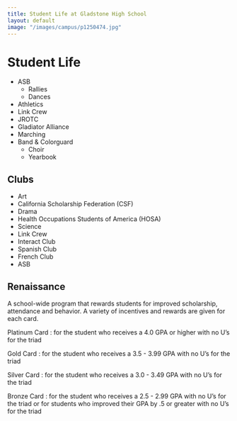 ```yaml
---
title: Student Life at Gladstone High School
layout: default
image: "/images/campus/p1250474.jpg"
---
```


# Student Life

* ASB
  * Rallies
  * Dances
* Athletics
* Link Crew
* JROTC
* Gladiator Alliance
* Marching
* Band & Colorguard
  * Choir
  * Yearbook


## Clubs

* Art
* California Scholarship Federation (CSF)
* Drama
* Health Occupations Students of America (HOSA)
* Science
* Link Crew
* Interact Club
* Spanish Club
* French Club
* ASB

## Renaissance

A school-wide program that rewards students for improved scholarship, attendance and behavior. A variety of incentives and rewards are given for each card.

Platinum Card
: for the student who receives a 4.0 GPA or higher with no U’s for the triad

Gold Card
: for the student who receives a 3.5 - 3.99 GPA with no U’s for the triad

Silver Card
: for the student who receives a 3.0 - 3.49 GPA with no U’s for the triad

Bronze Card
: for the student who receives a 2.5 - 2.99 GPA with no U’s for the triad or for students who improved their GPA by .5 or greater with no U’s for the triad
